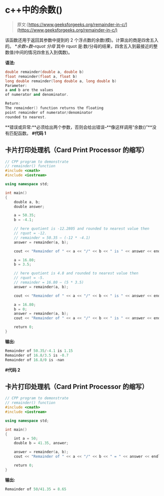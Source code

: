 # c++中的余数()

> 原文:[https://www.geeksforgeeks.org/remainder-in-c/](https://www.geeksforgeeks.org/remainder-in-c/)

该函数还用于返回其参数中提到的 2 个浮点数的余数(模)。计算出的商是四舍五入的。
**余数=数–rquot *分母**
其中 rquot 是:数/分母的结果，四舍五入到最接近的整数值(中间的情况四舍五入到偶数)。

**语法:**

```cpp
double remainder(double a, double b)
float remainder(float a, float b)
long double remainder(long double a, long double b)
Parameter:
a and b are the values 
of numerator and denominator.

Return:
The remainder() function returns the floating 
point remainder of numerator/denominator 
rounded to nearest.
```

**错误或异常:**必须给出两个参数，否则会给出错误–**像这样调用“余数()”**没有匹配函数。
**#代码 1**

## 卡片打印处理机（Card Print Processor 的缩写）

```cpp
// CPP program to demonstrate
// remainder() function
#include <cmath>
#include <iostream>

using namespace std;

int main()
{
    double a, b;
    double answer;

    a = 50.35;
    b = -4.1;

    // here quotient is -12.2805 and rounded to nearest value then
    // rquot = -12.
    // remainder = 50.35 – (-12 * -4.1)
    answer = remainder(a, b);

    cout << "Remainder of " << a << "/" << b << " is " << answer << endl;

    a = 16.80;
    b = 3.5;

    // here quotient is 4.8 and rounded to nearest value then
    // rquot = -5.
    // remainder = 16.80 – (5 * 3.5)
    answer = remainder(a, b);

    cout << "Remainder of " << a << "/" << b << " is " << answer << endl;

    a = 16.80;
    b = 0;
    answer = remainder(a, b);
    cout << "Remainder of " << a << "/" << b << " is " << answer << endl;

    return 0;
}
```

**输出:**

```cpp
Remainder of 50.35/-4.1 is 1.15
Remainder of 16.8/3.5 is -0.7
Remainder of 16.8/0 is -nan
```

**#代码 2**

## 卡片打印处理机（Card Print Processor 的缩写）

```cpp
// CPP program to demonstrate
// remainder() function
#include <cmath>
#include <iostream>

using namespace std;

int main()
{
    int a = 50;
    double b = 41.35, answer;

    answer = remainder(a, b);
    cout << "Remainder of " << a << "/" << b << " = " << answer << endl;

    return 0;
}
```

**输出:**

```cpp
Remainder of 50/41.35 = 8.65 
```
